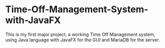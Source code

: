 # Time-Off-Management-System-with-JavaFX

This is my first major project, a working Time Off Management system, using Java language with JavaFX for the GUI and MariaDB for the server.
